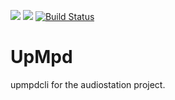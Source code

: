 [![](https://images.microbadger.com/badges/image/audiostation/upmpdcli.svg)](https://microbadger.com/images/audiostation/upmpdcli "Get your own image badge on microbadger.com")
[![](https://images.microbadger.com/badges/version/audiostation/upmpdcli.svg)](https://microbadger.com/images/audiostation/upmpdcli "Get your own version badge on microbadger.com")
[![Build Status](https://travis-ci.org/deisi/audiostation-upmpdcli.svg?branch=master)](https://travis-ci.org/deisi/audiostation-upmpdcli)

# UpMpd

upmpdcli for the audiostation project.

